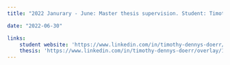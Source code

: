 ```yaml
---
title: "2022 Janurary - June: Master thesis supervision. Student: Timothy Dorr; Title: Not All Names Are WEIRD-Identifying Name Origin Bias in Named Entity Recognition Tasks on Email Data"

date: "2022-06-30"

links:
    student website: 'https://www.linkedin.com/in/timothy-dennys-doerr/'
    thesis: 'https://www.linkedin.com/in/timothy-dennys-doerr/overlay/1635497433007/single-media-viewerprofileId=ACoAACeZJUABTniKbIVg_qI1fsq2RHPT625GCHs)'
---
```

